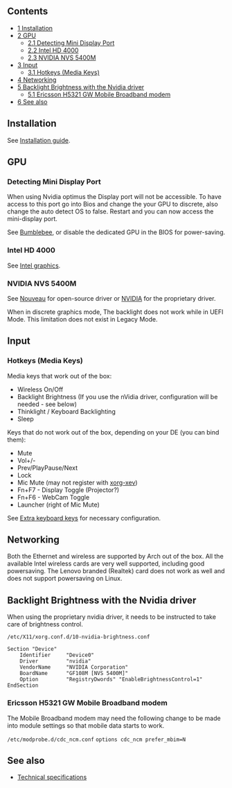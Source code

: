 ## Contents

*   [1 Installation](#Installation)
*   [2 GPU](#GPU)
    *   [2.1 Detecting Mini Display Port](#Detecting_Mini_Display_Port)
    *   [2.2 Intel HD 4000](#Intel_HD_4000)
    *   [2.3 NVIDIA NVS 5400M](#NVIDIA_NVS_5400M)
*   [3 Input](#Input)
    *   [3.1 Hotkeys (Media Keys)](#Hotkeys_(Media_Keys))
*   [4 Networking](#Networking)
*   [5 Backlight Brightness with the Nvidia driver](#Backlight_Brightness_with_the_Nvidia_driver)
    *   [5.1 Ericsson H5321 GW Mobile Broadband modem](#Ericsson_H5321_GW_Mobile_Broadband_modem)
*   [6 See also](#See_also)

## Installation

See [Installation guide](/index.php/Installation_guide "Installation guide").

## GPU

### Detecting Mini Display Port

When using Nvidia optimus the Display port will not be accessible. To have access to this port go into Bios and change the your GPU to discrete, also change the auto detect OS to false. Restart and you can now access the mini-display port.

See [Bumblebee](/index.php/Bumblebee "Bumblebee"), or disable the dedicated GPU in the BIOS for power-saving.

### Intel HD 4000

See [Intel graphics](/index.php/Intel_graphics "Intel graphics").

### NVIDIA NVS 5400M

See [Nouveau](/index.php/Nouveau "Nouveau") for open-source driver or [NVIDIA](/index.php/NVIDIA "NVIDIA") for the proprietary driver.

When in discrete graphics mode, The backlight does not work while in UEFI Mode. This limitation does not exist in Legacy Mode.

## Input

### Hotkeys (Media Keys)

Media keys that work out of the box:

*   Wireless On/Off
*   Backlight Brightness (If you use the nVidia driver, configuration will be needed - see below)
*   Thinklight / Keyboard Backlighting
*   Sleep

Keys that do not work out of the box, depending on your DE (you can bind them):

*   Mute
*   Vol+/-
*   Prev/PlayPause/Next
*   Lock
*   Mic Mute (may not register with [xorg-xev](https://www.archlinux.org/packages/?name=xorg-xev))
*   Fn+F7 - Display Toggle (Projector?)
*   Fn+F6 - WebCam Toggle
*   Launcher (right of Mic Mute)

See [Extra keyboard keys](/index.php/Extra_keyboard_keys "Extra keyboard keys") for necessary configuration.

## Networking

Both the Ethernet and wireless are supported by Arch out of the box. All the available Intel wireless cards are very well supported, including good powersaving. The Lenovo branded (Realtek) card does not work as well and does not support powersaving on Linux.

## Backlight Brightness with the Nvidia driver

When using the proprietary nvidia driver, it needs to be instructed to take care of brightness control.

 `/etc/X11/xorg.conf.d/10-nvidia-brightness.conf` 
```
Section "Device"
    Identifier     "Device0"
    Driver         "nvidia"
    VendorName     "NVIDIA Corporation"
    BoardName      "GF108M [NVS 5400M]"
    Option         "RegistryDwords" "EnableBrightnessControl=1"
EndSection
```

### Ericsson H5321 GW Mobile Broadband modem

The Mobile Broadband modem may need the following change to be made into module settings so that mobile data starts to work.

 `/etc/modprobe.d/cdc_ncm.conf`  `options cdc_ncm prefer_mbim=N` 

## See also

*   [Technical specifications](https://www.lenovo.com/products/us/tech-specs/laptop/thinkpad/t-series/t530/)